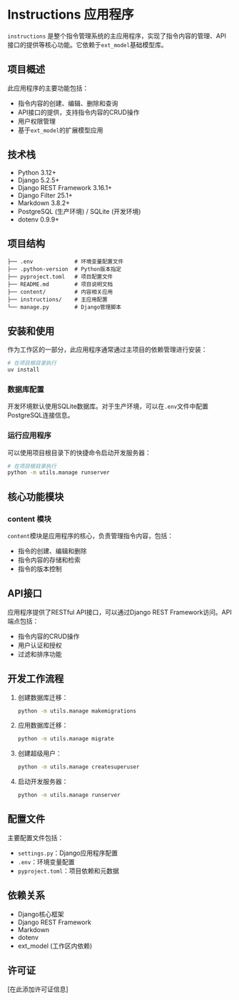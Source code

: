 # Instructions 应用程序

`instructions` 是整个指令管理系统的主应用程序，实现了指令内容的管理、API接口的提供等核心功能。它依赖于`ext_model`基础模型库。

## 项目概述

此应用程序的主要功能包括：
- 指令内容的创建、编辑、删除和查询
- API接口的提供，支持指令内容的CRUD操作
- 用户权限管理
- 基于`ext_model`的扩展模型应用

## 技术栈

- Python 3.12+
- Django 5.2.5+
- Django REST Framework 3.16.1+
- Django Filter 25.1+
- Markdown 3.8.2+
- PostgreSQL (生产环境) / SQLite (开发环境)
- dotenv 0.9.9+

## 项目结构

```
├── .env             # 环境变量配置文件
├── .python-version  # Python版本指定
├── pyproject.toml   # 项目配置文件
├── README.md        # 项目说明文档
├── content/         # 内容相关应用
├── instructions/    # 主应用配置
└── manage.py        # Django管理脚本
```

## 安装和使用

作为工作区的一部分，此应用程序通常通过主项目的依赖管理进行安装：

```bash
# 在项目根目录执行
uv install
```

### 数据库配置

开发环境默认使用SQLite数据库。对于生产环境，可以在`.env`文件中配置PostgreSQL连接信息。

### 运行应用程序

可以使用项目根目录下的快捷命令启动开发服务器：

```bash
# 在项目根目录执行
python -m utils.manage runserver
```

## 核心功能模块

### content 模块

`content`模块是应用程序的核心，负责管理指令内容，包括：
- 指令的创建、编辑和删除
- 指令内容的存储和检索
- 指令的版本控制

## API接口

应用程序提供了RESTful API接口，可以通过Django REST Framework访问。API端点包括：
- 指令内容的CRUD操作
- 用户认证和授权
- 过滤和排序功能

## 开发工作流程

1. 创建数据库迁移：
   ```bash
   python -m utils.manage makemigrations
   ```

2. 应用数据库迁移：
   ```bash
   python -m utils.manage migrate
   ```

3. 创建超级用户：
   ```bash
   python -m utils.manage createsuperuser
   ```

4. 启动开发服务器：
   ```bash
   python -m utils.manage runserver
   ```

## 配置文件

主要配置文件包括：
- `settings.py`：Django应用程序配置
- `.env`：环境变量配置
- `pyproject.toml`：项目依赖和元数据

## 依赖关系

- Django核心框架
- Django REST Framework
- Markdown
- dotenv
- ext_model (工作区内依赖)

## 许可证

[在此添加许可证信息]